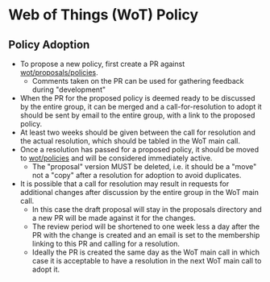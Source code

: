 # Web of Things (WoT) Policy
## Policy Adoption
- To propose a new policy, first create a PR against [wot/proposals/policies](https://github.com/w3c/wot/main/proposals/policies).
    - Comments taken on the PR can be used for gathering feedback during "development"
- When the PR for the proposed policy is deemed ready to be discussed by the entire group, it can be merged and a call-for-resolution to adopt it should be sent by email to the entire group, with a link to the proposed policy.
- At least two weeks should be given between the call for resolution and the actual resolution, which should be tabled in the WoT main call.
- Once a resolution has passed for a proposed policy, it should be moved to [wot/policies](https://github.com/w3c/wot/main/policies) and will be considered immediately active.
    - The "proposal" version MUST be deleted, i.e. it should be a "move" not a "copy" after a resolution for adoption to avoid duplicates.
- It is possible that a call for resolution may result in requests for additional changes after discussion by the entire group in the WoT main call.
    - In this case the draft proposal will stay in the proposals directory and a new PR will be made against it for the changes.
    - The review period will be shortened to one week less a day after the PR with the change is created and an email is set to the membership linking to this PR and calling for a resolution.
    - Ideally the PR is created the same day as the WoT main call in which case it is acceptable to have a resolution in the next WoT main call to adopt it.

